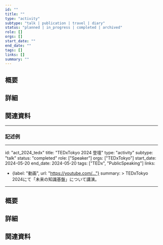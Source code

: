 ```yaml
---
id: ""
title: ""
type: "activity"
subtype: "talk | publication | travel | diary"
status: "planned | in_progress | completed | archived"
role: []
orgs: []
start_date: ""
end_date: ""
tags: []
links: []
summary: ""
---
```


## 概要

## 詳細

## 関連資料

---

### 記述例

---
id: "act_2024_tedx"
title: "TEDxTokyo 2024 登壇"
type: "activity"
subtype: "talk"
status: "completed"
role: ["Speaker"]
orgs: ["TEDxTokyo"]
start_date: 2024-05-20
end_date: 2024-05-20
tags: ["TEDx", "PublicSpeaking"]
links:
  - {label: "動画", url: "https://youtube.com/..."}
summary: >
  TEDxTokyo 2024にて「未来の知識基盤」について講演。
---

## 概要

## 詳細

## 関連資料
